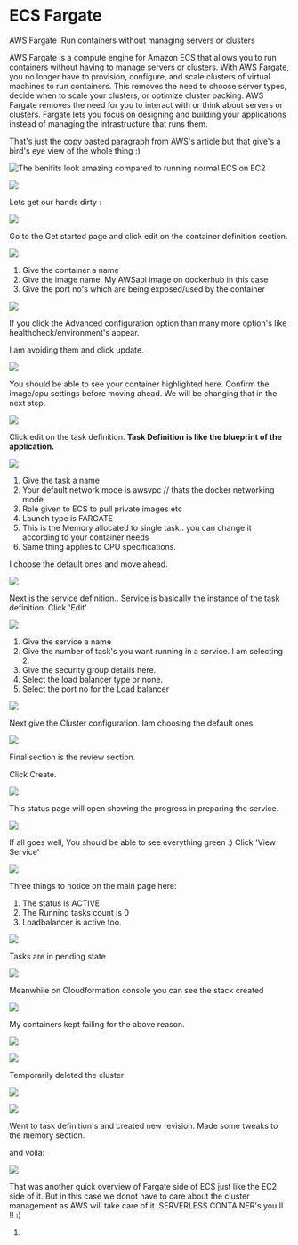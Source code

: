 # ECS Fargate

AWS Fargate :Run containers without managing servers or clusters

 AWS Fargate is a compute engine for Amazon ECS that allows you to run [containers](http://aws.amazon.com/what-are-containers) without having to manage servers or clusters. With AWS Fargate, you no longer have to provision, configure, and scale clusters of virtual machines to run containers. This removes the need to choose server types, decide when to scale your clusters, or optimize cluster packing. AWS Fargate removes the need for you to interact with or think about servers or clusters. Fargate lets you focus on designing and building your applications instead of managing the infrastructure that runs them.

That's just the copy pasted paragraph from AWS's article but that give's a bird's eye view of the whole thing :\)

![The benifits look amazing compared to running normal ECS on EC2](../../../.gitbook/assets/image%20%28144%29.png)

![](../../../.gitbook/assets/image%20%28109%29.png)

Lets get our hands dirty :

![](../../../.gitbook/assets/image.png)

Go to the Get started page and click edit on the container definition section.

![](../../../.gitbook/assets/image%20%28134%29.png)

1. Give the container a name
2. Give the image name. My AWSapi image on dockerhub in this case
3. Give the port no's which are being exposed/used by the container

![](../../../.gitbook/assets/image%20%283%29.png)

If you click the Advanced configuration option than many more option's like healthcheck/environment's appear.

I am avoiding them and click update.

![](../../../.gitbook/assets/image%20%2847%29.png)

You should be able to see your container highlighted here. Confirm the image/cpu settings before moving ahead. We will be changing that in the next step.

![](../../../.gitbook/assets/image%20%28122%29.png)

Click edit on the task definition. **Task Definition is like the blueprint of the application.**

![](../../../.gitbook/assets/image%20%2821%29.png)

1. Give the task a name
2. Your default network mode is awsvpc // thats the docker networking mode
3. Role given to ECS to pull private images etc
4. Launch type is  FARGATE
5. This is the Memory allocated to single task.. you can change it according to your container needs
6. Same thing applies to CPU specifications.

I choose the default ones and move ahead.

![](../../../.gitbook/assets/image%20%2869%29.png)

Next is the service definition.. Service is basically the instance of the task definition. Click 'Edit'

![](../../../.gitbook/assets/image%20%2853%29.png)

1. Give the service a name
2. Give the number of task's you want running in a service. I am selecting 2.
3. Give the security group details here.
4. Select the load balancer type or none.
5. Select the port no for the Load balancer

![](../../../.gitbook/assets/image%20%2861%29.png)

Next give the Cluster configuration. Iam choosing the default ones.

![](../../../.gitbook/assets/image%20%2870%29.png)

Final section is the review section.

Click Create.

![](../../../.gitbook/assets/image%20%281%29.png)

This status page will open showing the progress in preparing the service.

![](../../../.gitbook/assets/image%20%2815%29.png)

If all goes well, You should be able to see everything green :\) Click 'View Service'

![](../../../.gitbook/assets/image%20%28117%29.png)

Three things to notice on the main page here:

1. The status is ACTIVE
2. The Running tasks count is  0
3. Loadbalancer is active too.

 

![](../../../.gitbook/assets/image%20%2874%29.png)

Tasks are in pending state

![](../../../.gitbook/assets/image%20%2899%29.png)

Meanwhile on Cloudformation console you can see the stack created

![](../../../.gitbook/assets/image%20%2878%29.png)

My containers kept failing for the above reason.

![](../../../.gitbook/assets/image%20%2812%29.png)

![](../../../.gitbook/assets/image%20%2887%29.png)

Temporarily deleted the cluster 

![](../../../.gitbook/assets/image%20%28148%29.png)

![](../../../.gitbook/assets/image%20%2893%29.png)

Went to task definition's and created new revision. Made some tweaks to the memory section.

and voila:

![](../../../.gitbook/assets/image%20%2834%29.png)

That was another quick overview of Fargate side of ECS just like the EC2 side of it. But in this case we donot have to care about the cluster management as AWS will take care of it. SERVERLESS CONTAINER's you'll !! :\)

















1. 


